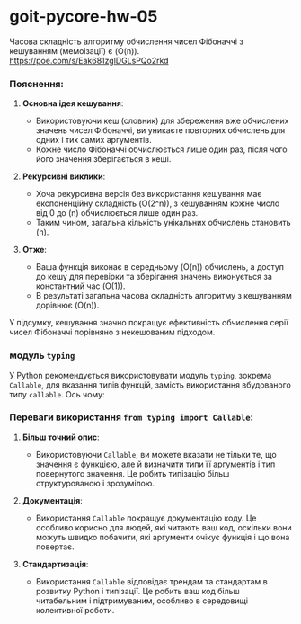 # goit-pycore-hw-05

Часова складність алгоритму обчислення чисел Фібоначчі з кешуванням (мемоізації) є \(O(n)\).
https://poe.com/s/Eak681zglDGLsPQo2rkd

### Пояснення:

1. **Основна ідея кешування**:

    - Використовуючи кеш (словник) для збереження вже обчислених значень чисел Фібоначчі, ви уникаєте повторних обчислень для одних і тих самих аргументів.
    - Кожне число Фібоначчі обчислюється лише один раз, після чого його значення зберігається в кеші.

2. **Рекурсивні виклики**:

    - Хоча рекурсивна версія без використання кешування має експоненційну складність \(O(2^n)\), з кешуванням кожне число від 0 до \(n\) обчислюється лише один раз.
    - Таким чином, загальна кількість унікальних обчислень становить \(n\).

3. **Отже**:
    - Ваша функція виконає в середньому \(O(n)\) обчислень, а доступ до кешу для перевірки та зберігання значень виконується за константний час \(O(1)\).
    - В результаті загальна часова складність алгоритму з кешуванням дорівнює \(O(n)\).

У підсумку, кешування значно покращує ефективність обчислення серії чисел Фібоначчі порівняно з некешованим підходом.

### модуль `typing`

У Python рекомендується використовувати модуль `typing`, зокрема `Callable`, для вказання типів функцій, замість використання вбудованого типу `callable`. Ось чому:

### Переваги використання `from typing import Callable`:

1. **Більш точний опис**:

    - Використовуючи `Callable`, ви можете вказати не тільки те, що значення є функцією, але й визначити типи її аргументів і тип повернутого значення. Це робить типізацію більш структурованою і зрозумілою.

2. **Документація**:

    - Використання `Callable` покращує документацію коду. Це особливо корисно для людей, які читають ваш код, оскільки вони можуть швидко побачити, які аргументи очікує функція і що вона повертає.

3. **Стандартизація**:
    - Використання `Callable` відповідає трендам та стандартам в розвитку Python і типізації. Це робить ваш код більш читабельним і підтримуваним, особливо в середовищі колективної роботи.
